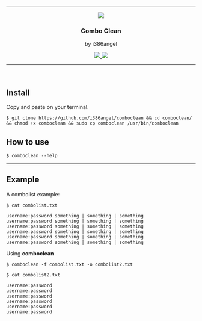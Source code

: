 ___

<p align="center">
	<img align="center" src="https://user-images.githubusercontent.com/41551840/82152527-37348200-9838-11ea-96b4-5749348a9d3e.png">
</p>

<p align="center">
	<h3 align="center">Combo Clean</h3>
	<p align="center">by i386angel</p>
</p>

<p align="center">
	<a target="__blank" href="#">
	  <img src="https://img.shields.io/badge/status-in progress-red?&style=for-the-badge"/>
	  <img src="https://img.shields.io/badge/license-mit-blue?&style=for-the-badge"/>
	</a>
</p>

___

<br>

<h2>Install</h2>

Copy and paste on your terminal.

```console
$ git clone https://github.com/i386angel/comboclean && cd comboclean/ && chmod +x comboclean && sudo cp comboclean /usr/bin/comboclean
```

<h2>How to use</h2>

```console
$ comboclean --help
```

___

<h2>Example</h2>

A combolist example:

```console
$ cat combolist.txt

username:password something | something | something
username:password something | something | something
username:password something | something | something
username:password something | something | something
username:password something | something | something
username:password something | something | something
```

Using <b>comboclean</b>

```console
$ comboclean -f combolist.txt -o combolist2.txt
```

```console
$ cat combolist2.txt

username:password
username:password
username:password
username:password
username:password
username:password
```
